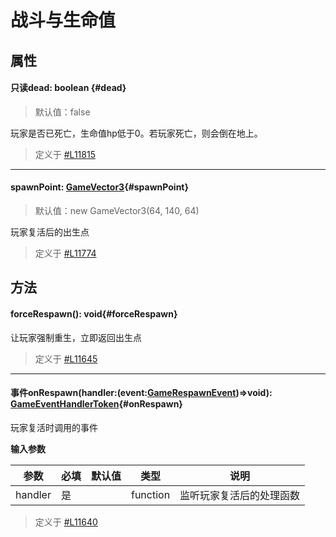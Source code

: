<script setup>
import '/style.css'
</script>
# 战斗与生命值
## 属性

#### <font id="API" /><font id="ReadOnly">只读</font>dead<font id="Type">: boolean</font>  {#dead}
> 默认值：false

玩家是否已死亡，生命值hp低于0。若玩家死亡，则会倒在地上。

> 定义于 [#L11815](https://github.com/box3lab/arena_dts/blob/main/GameAPI.d.ts#L11815)
---


#### <font id="API" />spawnPoint<font id="Type">: [GameVector3](/GameVector3/)</font>{#spawnPoint}
> 默认值：new GameVector3(64, 140, 64)

玩家复活后的出生点

> 定义于 [#L11774](https://github.com/box3lab/arena_dts/blob/main/GameAPI.d.ts#L11774)

## 方法

#### <font id="API" />forceRespawn()<font id="Type">:  void</font>{#forceRespawn}
让玩家强制重生，立即返回出生点

> 定义于 [#L11645](https://github.com/box3lab/arena_dts/blob/main/GameAPI.d.ts#L11645)
---


#### <font id="API" /><font id="Event">事件</font>onRespawn(<font id="Type">handler:(event:[GameRespawnEvent](/GameWorld/fight#GameRespawnEvent))=>void</font>)<font id="Type">: [GameEventHandlerToken](/GameEventHandlerToken/)</font>{#onRespawn}
玩家复活时调用的事件

**输入参数**

| **参数** | **必填** | **默认值** | **类型** | **说明** |
| --- | --- | --- | --- | --- |
| handler | 是 | | function | 监听玩家复活后的处理函数 |


> 定义于 [#L11640](https://github.com/box3lab/arena_dts/blob/main/GameAPI.d.ts#L11640)
